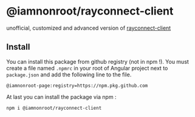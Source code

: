 # @iamnonroot/rayconnect-client
unofficial, customized and advanced version of [rayconnect-client](https://www.npmjs.com/package/rayconnect-client)


## Install
You can install this package from github registry (not in npm !). You must create a file named `.npmrc` in your root of Angular project next to `package.json` and add the following line to the file.

```
@iamnonroot-page:registry=https://npm.pkg.github.com
```

At last you can install the package via npm :
```
npm i @iamnonroot/rayconnect-client
```